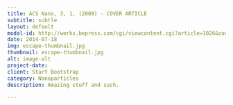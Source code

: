 ```yaml
---
title: ACS Nano, 3, 1, (2009) - COVER ARTICLE
subtitle: subtle
layout: default
modal-id: http://works.bepress.com/cgi/viewcontent.cgi?article=1026&context=jonathan_claussen
date: 2014-07-18
img: escape-thumbnail.jpg
thumbnail: escape-thumbnail.jpg
alt: image-alt
project-date: 
client: Start Bootstrap
category: Nanoparticles
description: Amazing stuff and such.

---
```

